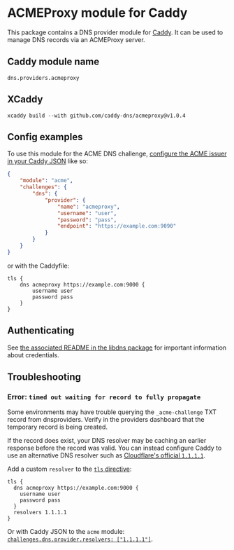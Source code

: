 ACMEProxy module for Caddy
===========================

This package contains a DNS provider module for [Caddy](https://github.com/caddyserver/caddy). It can be used to manage DNS records via an ACMEProxy server.

## Caddy module name

```
dns.providers.acmeproxy
```

## XCaddy
```
xcaddy build --with github.com/caddy-dns/acmeproxy@v1.0.4
```

## Config examples

To use this module for the ACME DNS challenge, [configure the ACME issuer in your Caddy JSON](https://caddyserver.com/docs/json/apps/tls/automation/policies/issuers/acme/) like so:

```json
{
    "module": "acme",
    "challenges": {
        "dns": {
            "provider": {
                "name": "acmeproxy",
                "username": "user",
                "password": "pass",
                "endpoint": "https://example.com:9090"
            }
        }
    }
}
```

or with the Caddyfile:

```
tls {
    dns acmeproxy https://example.com:9000 {
        username user
        password pass
    }
}
```


## Authenticating

See [the associated README in the libdns package](https://github.com/libdns/acmeproxy) for important information about credentials.


## Troubleshooting

### Error: `timed out waiting for record to fully propagate`

Some environments may have trouble querying the `_acme-challenge` TXT record from dnsproviders. Verify in the providers dashboard that the temporary record is being created.

If the record does exist, your DNS resolver may be caching an earlier response before the record was valid. You can instead configure Caddy to use an alternative DNS resolver such as [Cloudflare's official `1.1.1.1`](https://www.cloudflare.com/en-gb/learning/dns/what-is-1.1.1.1/).

Add a custom `resolver` to the [`tls` directive](https://caddyserver.com/docs/caddyfile/directives/tls):

```
tls {
  dns acmeproxy https://example.com:9000 {
    username user
    password pass
  }
  resolvers 1.1.1.1
}
```

Or with Caddy JSON to the `acme` module: [`challenges.dns.provider.resolvers: ["1.1.1.1"]`](https://caddyserver.com/docs/json/apps/tls/automation/policies/issuer/acme/challenges/dns/resolvers/).

